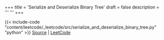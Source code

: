 +++
title = 'Serialize and Deserialize Binary Tree'
draft = false
description =  '''
'''
+++

{{< include-code "content/leetcode/_leetcode/src/serialize_and_deserialize_binary_tree.py" "python" >}}
[Source](https://github.com/grind-rip/leetcode/blob/master/src/serialize_and_deserialize_binary_tree.py) | [LeetCode](https://leetcode.com/problems/serialize-and-deserialize-binary-tree)
